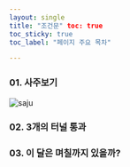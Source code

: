 ```yaml
---
layout: single
title: "조건문" toc: true
toc_sticky: true
toc_label: "페이지 주요 목차"

--- 
```


### 01. 사주보기
![saju](/assets/images/if1.jpg)

### 02. 3개의 터널 통과

### 03. 이 달은 며칠까지 있을까?
